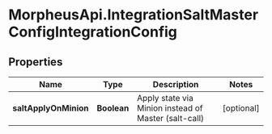 # MorpheusApi.IntegrationSaltMasterConfigIntegrationConfig

## Properties

Name | Type | Description | Notes
------------ | ------------- | ------------- | -------------
**saltApplyOnMinion** | **Boolean** | Apply state via Minion instead of Master (salt-call) | [optional] 


